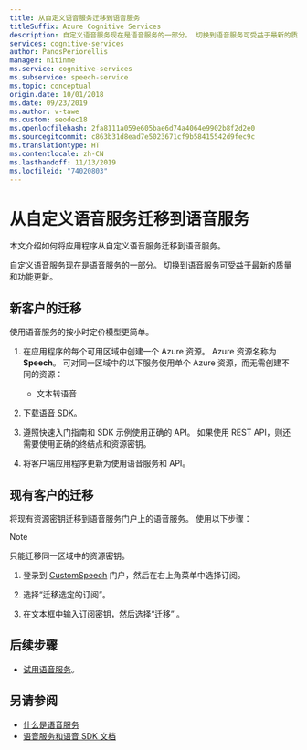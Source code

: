 ```yaml
---
title: 从自定义语音服务迁移到语音服务
titleSuffix: Azure Cognitive Services
description: 自定义语音服务现在是语音服务的一部分。 切换到语音服务可受益于最新的质量和功能更新。
services: cognitive-services
author: PanosPeriorellis
manager: nitinme
ms.service: cognitive-services
ms.subservice: speech-service
ms.topic: conceptual
origin.date: 10/01/2018
ms.date: 09/23/2019
ms.author: v-tawe
ms.custom: seodec18
ms.openlocfilehash: 2fa8111a059e605bae6d74a4064e9902b8f2d2e0
ms.sourcegitcommit: c863b31d8ead7e5023671cf9b58415542d9fec9c
ms.translationtype: HT
ms.contentlocale: zh-CN
ms.lasthandoff: 11/13/2019
ms.locfileid: "74020803"
---
```

# <a name="migrate-from-the-custom-speech-service-to-the-speech-services"></a>从自定义语音服务迁移到语音服务

本文介绍如何将应用程序从自定义语音服务迁移到语音服务。

自定义语音服务现在是语音服务的一部分。 切换到语音服务可受益于最新的质量和功能更新。

## <a name="migration-for-new-customers"></a>新客户的迁移

使用语音服务的按小时定价模型更简单。  

1. 在应用程序的每个可用区域中创建一个 Azure 资源。 Azure 资源名称为 **Speech**。 可对同一区域中的以下服务使用单个 Azure 资源，而无需创建不同的资源：

    * 文本转语音

2. 下载[语音 SDK](speech-sdk.md)。

3. 遵照快速入门指南和 SDK 示例使用正确的 API。 如果使用 REST API，则还需要使用正确的终结点和资源密钥。

4. 将客户端应用程序更新为使用语音服务和 API。

## <a name="migration-for-existing-customers"></a>现有客户的迁移

将现有资源密钥迁移到语音服务门户上的语音服务。 使用以下步骤：

> [!NOTE]
> 只能迁移同一区域中的资源密钥。

1. 登录到 [CustomSpeech](https://chinaeast2.cris.azure.cn/) 门户，然后在右上角菜单中选择订阅。

2. 选择“迁移选定的订阅”。 

3. 在文本框中输入订阅密钥，然后选择“迁移”  。

## <a name="next-steps"></a>后续步骤

* [试用语音服务](get-started.md)。

## <a name="see-also"></a>另请参阅

* [什么是语音服务](overview.md)
* [语音服务和语音 SDK 文档](speech-sdk.md#get-the-sdk)
